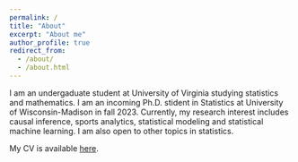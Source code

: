 ```yaml
---
permalink: /
title: "About"
excerpt: "About me"
author_profile: true
redirect_from: 
  - /about/
  - /about.html
---
```


I am an undergaduate student at University of Virginia studying statistics and mathematics. I am an incoming Ph.D. stident in Statistics at University of Wisconsin-Madison in fall 2023. Currently, my research interest includes causal inference, sports analytics, statistical modeling and statistical machine learning. I am also open to other topics in statistics.

My CV is available [here](https://tao-sfan.github.io/files/cv_tao.pdf).
